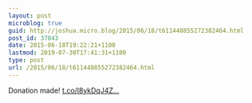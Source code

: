```yaml
---
layout: post
microblog: true
guid: http://joshua.micro.blog/2015/06/18/t611448855272382464.html
post_id: 37843
date: 2015-06-18T19:22:21+1100
lastmod: 2019-07-30T17:41:31+1100
type: post
url: /2015/06/18/t611448855272382464.html
---
```

Donation made! [t.co/l8ykDqJ4Z...](https://t.co/l8ykDqJ4Zs)
